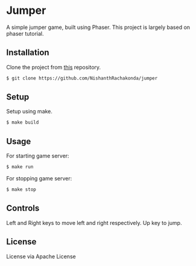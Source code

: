 # Jumper

A simple jumper game, built using Phaser. This project is largely based on phaser tutorial.

## Installation

Clone the project from [this](https://github.com/NishanthRachakonda/jumper) repository.
```bash
$ git clone https://github.com/NishanthRachakonda/jumper
```

## Setup

Setup using make.
```bash
$ make build
```

## Usage

For starting game server:
```bash
$ make run
```

For stopping game server:
```bash
$ make stop
```

## Controls

Left and Right keys to move left and right respectively. Up key to jump.

## License 

License via Apache License